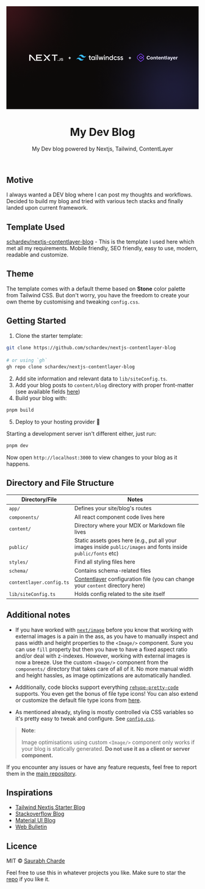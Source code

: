 <div align="center">
  <img src="./public/images/announcement-banner.png">
  <h1>My Dev Blog </h1>
</div>
<p align="center">My Dev blog powered by Nextjs, Tailwind, ContentLayer</p>
<br/>

## Motive

I always wanted a DEV blog where I can post my thoughts and workflows. Decided to build my blog and tried with various tech stacks and finally landed upon current framework.

## Template Used

[schardev/nextjs-contentlayer-blog](https://github.com/schardev/nextjs-contentlayer-blog) - This is the template I used here which met all my requirements. Mobile friendly, SEO friendly, easy to use, modern, readable and customize.

## Theme

The template comes with a default theme based on **Stone** color palette from Tailwind CSS. But don't worry, you have the freedom to create your own theme by customising and tweaking `config.css`.

## Getting Started

1. Clone the starter template:

```bash
git clone https://github.com/schardev/nextjs-contentlayer-blog

# or using `gh`
gh repo clone schardev/nextjs-contentlayer-blog
```

2. Add site information and relevant data to `lib/siteConfig.ts`.
3. Add your blog posts to `content/blog` directory with proper front-matter (see available fields [here](https://github.com/schardev/nextjs-contentlayer-blog/blob/main/schema/contentlayer/blog-post.ts))
4. Build your blog with:

```bash
pnpm build
```

5. Deploy to your hosting provider 🎉

Starting a development server isn't different either, just run:

```bash
pnpm dev
```

Now open `http://localhost:3000` to view changes to your blog as it happens.

## Directory and File Structure

| Directory/File           | Notes                                                                                                           |
| ------------------------ | --------------------------------------------------------------------------------------------------------------- |
| `app/`                   | Defines your site/blog's routes                                                                                 |
| `components/`            | All react component code lives here                                                                             |
| `content/`               | Directory where your MDX or Markdown file lives                                                                 |
| `public/`                | Static assets goes here (e.g., put all your images inside `public/images` and fonts inside `public/fonts` etc)  |
| `styles/`                | Find all styling files here                                                                                     |
| `schema/`                | Contains schema-related files                                                                                   |
| `contentlayer.config.ts` | [Contentlayer](https://www.contentlayer.dev/) configuration file (you can change your `content` directory here) |
| `lib/siteConfig.ts`      | Holds config related to the site itself                                                                         |

## Additional notes

- If you have worked with [`next/image`](https://nextjs.org/docs/app/api-reference/components/image) before you know that working with external images is a pain in the ass, as you have to manually inspect and pass width and height properties to the `<Image/>` component. Sure you can use `fill` property but then you have to have a fixed aspect ratio and/or deal with z-indexes. However, working with external images is now a breeze. Use the custom `<Image/>` component from the `components/` directory that takes care of all of it. No more manual width and height hassles, as image optimizations are automatically handled.

- Additionally, code blocks support everything [`rehype-pretty-code`](https://rehype-pretty-code.netlify.app/) supports. You even get the bonus of file type icons! You can also extend or customize the default file type icons from [here](https://github.com/schardev/nextjs-contentlayer-blog/blob/main/components/brand-icon.tsx).

- As mentioned already, styling is mostly controlled via CSS variables so it's pretty easy to tweak and configure. See [`config.css`](https://github.com/schardev/nextjs-contentlayer-blog/blob/main/styles/config.css).

> **Note**:
>
> Image optimisations using custom `<Image/>` component only works if your blog is statically generated. **Do not use it as a client or server component.**

If you encounter any issues or have any feature requests, feel free to report them in the [main repository](https://github.com/schardev/nextjs-contentlayer-blog/tree/main).

## Inspirations

- [Tailwind Nextjs Starter Blog](https://github.com/timlrx/tailwind-nextjs-starter-blog)
- [Stackoverflow Blog](https://stackoverflow.blog/)
- [Material UI Blog](https://mui.com/blog/)
- [Web Bulletin](https://web-bulletin.vercel.app/)

## Licence

MIT © [Saurabh Charde](https://schar.dev)

Feel free to use this in whatever projects you like. Make sure to star the [repo](https://github.com/schardev/nextjs-contentlayer-blog) if you like it.

